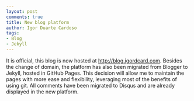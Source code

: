 ```yaml
---
layout: post
comments: true
title: New blog platform
author: Igor Duarte Cardoso
tags:
- Blog
- Jekyll
---
```

It is official, this blog is now hosted at http://blog.igordcard.com. Besides the change of domain, the platform has also been migrated from Blogger to Jekyll, hosted in GitHub Pages. This decision will allow me to maintain the pages with more ease and flexibility, leveraging most of the benefits of using git. All comments have been migrated to Disqus and are already displayed in the new platform.

